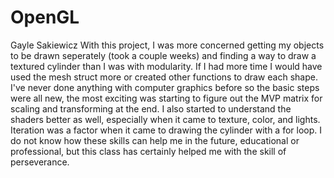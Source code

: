 # OpenGL
Gayle Sakiewicz
With this project, I was more concerned getting my objects to be drawn seperately (took a couple weeks) and finding a way to draw a textured cylinder than I was with modularity.  If I had more time I would have used the mesh struct more or created other functions to draw each shape.  I've never done anything with computer graphics before so the basic steps were all new, the most exciting was starting to figure out the MVP matrix for scaling and transforming at the end.  I also started to understand the shaders better as well, especially when it came to texture, color, and lights.  Iteration was a factor when it came to drawing the cylinder with a for loop.  I do not know how these skills can help me in the future, educational or professional, but this class has certainly helped me with the skill of perseverance. 
